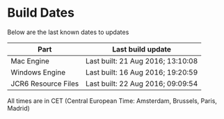 # Build Dates

Below are the last known dates to updates

Part | Last build update
-----|-----
Mac Engine | Last built: 21 Aug 2016; 13:10:08
Windows Engine | Last built: 16 Aug 2016; 19:20:59
JCR6 Resource Files | Last built: 22 Aug 2016; 09:09:54
All times are in CET (Central European Time: Amsterdam, Brussels, Paris, Madrid)



